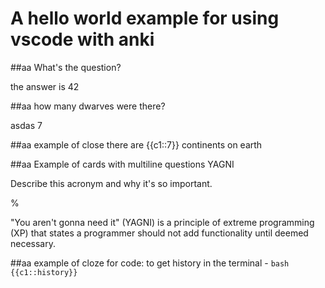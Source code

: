 # A hello world example for using vscode with anki

##aa What's the question?

the answer is 42

##aa how many dwarves were there?

asdas 7

##aa example of close there are {{c1::7}} continents on earth

##aa Example of cards with multiline questions YAGNI

Describe this acronym and why it's so important.

%

"You aren't gonna need it" (YAGNI) is a principle of extreme programming
(XP) that states a programmer should not add functionality until deemed
necessary.

##aa example of cloze for code: to get history in the terminal - `bash {{c1::history}}`
